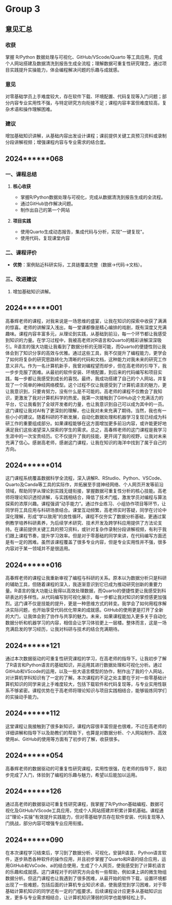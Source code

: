 # Group 3

## 意见汇总

### 收获
掌握 R/Python 数据处理与可视化、GitHub/VScode/Quarto 等工具应用，完成个人网站搭建及数据清洗到报告生成全流程；理解数据可重复性研究理念，通过项目实践提升实操能力，体会编程解决问题的乐趣与成就感。

### 意见
对零基础学员上手难度较大，存在软件下载、环境配置、代码复现等入门问题；部分内容专业实用性不强，与特定研究方向衔接不足；课程内容丰富但难度较高，复杂术语和操作理解困难。

### 建议
增加基础知识讲解，从基础内容出发设计课程；课前提供关键工具预习资料或录制分段讲解视频；增强课程内容与专业需求的结合度。


## 2024******068

### 一、课程总结  

1. **核心收获**  
   - 掌握R/Python数据处理与可视化，完成从数据清洗到报告生成的全流程。  
   - 通过GitHub协作解决问题。
   - 制作出自己的第一个网站

2. **项目实践**  
   - 使用Quarto生成动态报告，集成代码与分析，实现"一键复现"。  
   - 使用代码，复现课堂内容

### 二、课程评价

- **优势**：案例贴近科研实际，工具链覆盖完整（数据→代码→文档）。    

### 三、改进建议  

1. 增加基础知识讲解。  

 
## 2024******001

高春辉老师的课程，对我来说是一场思维的盛宴，让我在知识的探索中收获了满满的惊喜。老师的讲解深入浅出，每一堂课都像是精心编排的戏剧，既有深度又充满趣味。课程内容丰富多元，从理论到实践，从基础到前沿，每一个环节都让我感受到知识的力量。在学习过程中，我被高老师对R语言和Quarto的精彩讲解深深吸引。R语言的强大功能让我看到了数据分析的无限可能，而Quarto的便捷性则让我体会到了知识分享的高效与优雅。通过这些工具，我不仅提升了编程能力，更学会了如何将复杂的研究思路转化为清晰的代码和文档，这种能力对我未来的研究工作意义非凡。作为一名计算机新手，我曾对编程望而却步，但在高老师的引导下，我一步步克服了困难。从最初的软件安装、环境配置，到后来的代码编写和项目实践，每一步都让我感受到成长的喜悦。最终，我成功搭建了自己的个人网站，并复现了一个简单的神经网络模型。这个过程不仅让我感受到了计算机语言的魅力，更让我意识到，只要肯努力，没有什么是不可能的。高老师的课程不仅教会了我知识，更激发了我对计算机科学的热爱。我第一次接触到了GitHub这个充满活力的平台，它让我看到了全球开发者的力量，也让我意识到自己可以成为其中的一员。这门课程让我对AI有了更深刻的理解，也让我对未来充满了期待。当然，我也有一些小小的建议。随着科研的不断发展，自动化数据处理和机器学习复现已经成为科研工作的重要组成部分。如果课程能够在这方面增加更多前沿内容，或许能更好地满足我们这些渴望深入探索的学生的需求。总之，高春辉老师的这门课程是我学习生涯中的一次宝贵经历。它不仅提升了我的技能，更开阔了我的视野，让我对未来充满了信心。感谢高老师，感谢这门课程，让我在知识的海洋中找到了属于自己的方向。


## 2024******014 

这门课程系统覆盖数据科学全流程，深入讲解R、RStudio、Python、VSCode、Quarto及Canda等工具的实际作，并拓展至手搓神经网络、个人网页开发等前沿领域，帮助同学从理论到实践无缝衔接，掌握数据可重复性分析的核心技能。高老师将理论知识透彻讲解，与实践相结合，降低了技术门槛，激发学员对编程与算法探索的浓厚兴趣。课程强调“动手能力”。通过作业练习、小组协作项目等环节，让同学将工具应用与科研场景结合。课堂互动频繁，高老师实时答疑，同学在讨论中深化理解，形成“学以致用”的良性循环。课程不仅夯实了数据分析基础，更通过案例教学培养科研素养，为后续学术研究、技术开发及跨学科应用提供了方法论支持。在课前提供关键工具的预习资料，或针对复杂作录制分段讲解视频，有利于我们跟上课程节奏，提升学习效率。但是对于零基础的同学来讲，在代码编写方面还是有一定的困难。虽然该课程覆盖了很多专业内容，但是专业实用性并不强，很多内容对于某一领域并不是很适用。


## 2024******016 

高春辉老师的课程让我重新审视了编程与科研的关系。原本以为数据分析只是科研的辅助工具，但随着课程的深入，我逐渐意识到它已成为推动研究创新的重要力量。R语言的强大功能让我得以高效处理数据，而Quarto的便捷性更让我感受到科研表达的多样性。从代码编写到可视化展示，每一步都让我对知识的掌控感更加强烈。这门课不仅是技能的提升，更是一种思维方式的转变。我学会了如何用程序解决实际问题，也开始享受代码优化带来的成就感。GitHub的使用更是打开了全新的大门，让我体会到了协作与共享的魅力。未来，如果课程能加入更多关于自动化数据分析和机器学习的内容，相信会让学习体验更上一层楼。整体而言，这是一场充满启发的学习经历，让我对科研与技术的结合充满期待。


## 2024******121 

通过本次数据驱动的可重复性研究课程的学习，在高老师的指导下。让我初步了解了R语言和Python语言的基础知识，并运用其进行数据处理和可视化分析。通过GitHub和VScode的运用，以及一些大语言模型的协作，制作出了我的个人网站，对计算机学科知识有了一定的了解。本次课程的不足之处主要在于对一些零基础计算机知识的同学来说上手难度较大，包括下载软件和代码复现等，与专业实用性联系不够紧密。课程优势在于高老师将理论知识与项目实践相结合，能够锻炼同学们的实操动手能力。


## 2024******112

这堂课程让我接触到了很多新知识，课程内容很丰富但是也很难，不过在高老师的详细讲解和指导下以及助教们的帮助下，也算是对数据分析、个人网站制作、高效使用ai、GitHub的使用等方面有了初步的了解，收获很多。


## 2024******054 

高春辉老师的数据驱动的可重复性研究课程，实用性很强，在老师的指导下，我初步完成了入门，体验到了编程的乐趣与魅力，希望以后能加以运用。


## 2024******126 

通过高老师的数据驱动可重复性研究课程，我掌握了R/Python基础编程、数据可视化及GitHub/VScode工具应用，完成个人网站搭建并积累计算机基础。课程通过"理论+实操"有效提升实践能力，但对零基础学员存在软件安装、代码复现等入门挑战，部分内容可增强专业应用衔接。


## 2024******090 

在本次课程学习结束后，学习到了数据分析、可视化，安装R语言、Python语言软件，逐步熟悉各种软件的操作应用，并且初步掌握了Quarto和R语的结合应用，运用GitHub和VsCode、ai的结合使用，生成了个人网页，使我感受到了计算机语言的乐趣和成就感。这门课程对于的研究方向会有一些帮助，例如课上讲的微生物组数据分析。但这门课程也让我遇到了很多困难，从最开始的软件下载，设置环境都出现了一些难题，包括后面的计算机专业知识术语，使我感觉到学习困难，对于零基础计算机知识的同学还有一定的门槛要求。后续课程设计应更多从基础知识出发，更多与专业需求相结合，让计算机知识薄弱的同学也能够轻松上手。
